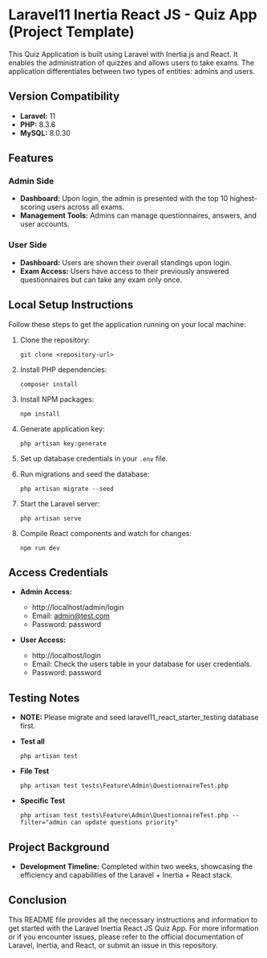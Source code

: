 
# Laravel11 Inertia React JS - Quiz App (Project Template)

This Quiz Application is built using Laravel with Inertia.js and React. It enables the administration of quizzes and allows users to take exams. The application differentiates between two types of entities: admins and users.

## Version Compatibility

- **Laravel:** 11
- **PHP:** 8.3.6
- **MySQL:** 8.0.30

## Features

### Admin Side

- **Dashboard:** Upon login, the admin is presented with the top 10 highest-scoring users across all exams.
- **Management Tools:** Admins can manage questionnaires, answers, and user accounts.

### User Side

- **Dashboard:** Users are shown their overall standings upon login.
- **Exam Access:** Users have access to their previously answered questionnaires but can take any exam only once.

## Local Setup Instructions

Follow these steps to get the application running on your local machine:

1. Clone the repository:

   ```
   git clone <repository-url>
   ```

2. Install PHP dependencies:

   ```
   composer install
   ```

3. Install NPM packages:

   ```
   npm install
   ```

4. Generate application key:

   ```
   php artisan key:generate
   ```

5. Set up database credentials in your `.env` file.
6. Run migrations and seed the database:

   ```
   php artisan migrate --seed
   ```

7. Start the Laravel server:

   ```
   php artisan serve
   ```

8. Compile React components and watch for changes:

   ```
   npm run dev
   ```

## Access Credentials

- **Admin Access:**
  - http://localhost/admin/login
  - Email: <admin@test.com>
  - Password: password

- **User Access:**
  - http://localhost/login
  - Email: Check the users table in your database for user credentials.
  - Password: password

## Testing Notes

- **NOTE:** Please migrate and seed laravel11_react_starter_testing database first.

- **Test all**

  ```
  php artisan test
  ```

- **File Test**

  ```
  php artisan test tests\Feature\Admin\QuestionnaireTest.php
  ```

- **Specific Test**

  ```
  php artisan test tests\Feature\Admin\QuestionnaireTest.php --filter="admin can update questions priority"
  ```

## Project Background

- **Development Timeline:** Completed within two weeks, showcasing the efficiency and capabilities of the Laravel + Inertia + React stack.

## Conclusion

This README file provides all the necessary instructions and information to get started with the Laravel Inertia React JS Quiz App. For more information or if you encounter issues, please refer to the official documentation of Laravel, Inertia, and React, or submit an issue in this repository.
